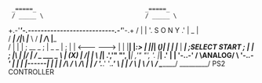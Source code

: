      _=====_                               _=====_
     / _____ \                             / _____ \
   +.-'_____'-.---------------------------.-'_____'-.+
  /   |     |  '.        S O N Y        .'  |  _  |   \
 / ___| /|\ |___ \                     / ___| /_\ |___ \
/ |      |      | ;  __           _   ; | _         _ | ;
| | <---   ---> | | |__|         |_:> | ||_|       (_)| |
| |___   |   ___| ;SELECT       START ; |___       ___| ;
|\    | \|/ |    /  _     ___      _   \    | (X) |    /|
| \   |_____|  .','" "', |___|  ,'" "', '.  |_____|  .' |
|  '-.______.-' /       \ANALOG/       \  '-._____.-'   |
|               |       |------|       |                |
|              /\       /      \       /\               |
|             /  '.___.'        '.___.'  \              |
|            /                            \             |
 \          /                              \           /
  \________/                                \_________/
                    PS2 CONTROLLER